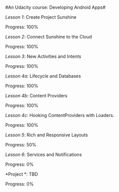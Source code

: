 #An Udacity course: Developing Android Apps#

*Lesson 1*: Create Project Sunshine
  
  Progress: 100%

*Lesson 2*: Connect Sunshine to the Cloud
  
  Progress: 100%

*Lesson 3*: New Activities and Intents
  
  Progress: 100%

*Lesson 4a*: Lifecycle and Databases
  
  Progress: 100%

*Lesson 4b*: Content Providers
  
  Progress: 100%
  
*Lesson 4c*: Hooking ContentProviders with Loaders.

  Progress: 100%

*Lesson 5*: Rich and Responsive Layouts
  
  Progress: 50%

*Lesson 6*: Services and Notifications
  
  Progress: 0%

*Project *: TBD
  
  Progress: 0%
